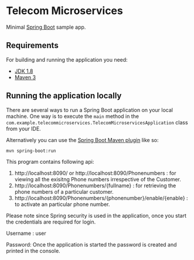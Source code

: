 # Telecom Microservices



Minimal [Spring Boot](http://projects.spring.io/spring-boot/) sample app.

## Requirements

For building and running the application you need:

- [JDK 1.8](http://www.oracle.com/technetwork/java/javase/downloads/jdk8-downloads-2133151.html)
- [Maven 3](https://maven.apache.org)

## Running the application locally

There are several ways to run a Spring Boot application on your local machine. One way is to execute the `main` method in the `com.example.telecommicroservices.TelecomMicroservicesApplication` class from your IDE.

Alternatively you can use the [Spring Boot Maven plugin](https://docs.spring.io/spring-boot/docs/current/reference/html/build-tool-plugins-maven-plugin.html) like so:

```shell
mvn spring-boot:run
```

This program contains following api:
1. http://localhost:8090/ or http://localhost:8090/Phonenumbers : for viewing all the exisitng Phone numbers irrespective of the Customer.
2.  http://localhost:8090/Phonenumbers/{fullname} : for retrieving the phone numbers of a particular customer.
3. http://localhost:8090/Phonenumbers/{phonenumber}/enable/{enable} : to activate an particular phone number.

Please note since Spring security is used in the application, once you start the  credentials are required for login.

Username : user

Password: Once the application is started the password is created and printed in the console. 
